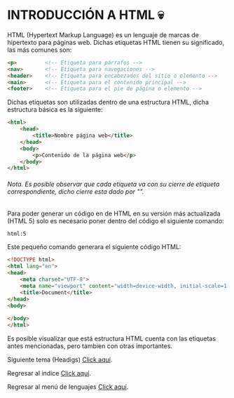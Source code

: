 # INTRODUCCIÓN A HTML :skull:
HTML (Hypertext Markup Language) es un lenguaje de marcas de hipertexto para páginas web. Dichas etiquetas HTML tienen su significado, las más comunes son:

```html
<p>         <!-- Etiqueta para párrafos -->
<nav>       <!-- Etiqueta para navegaciones -->
<header>    <!-- Etiqueta para encabezados del sitio o elemento -->
<main>      <!-- Etiqueta para el contenido principal -->
<footer>    <!-- Etiqueta para el pie de página o elemento -->
```

Dichas etiquetas son utilizadas dentro de una estructura HTML, dicha estructura básica es la siguiente:

```html
<html>
    <head>
        <title>Nombre página web</title>
    </head>
    <body>
        <p>Contenido de la página web</p>
    </body>
</html>
```

###### <i>Nota. Es posible observar que cada etiqueta va con su cierre de etiqueta correspondiente, dicho cierre esta dado por "</etiqueta>".</i>

Para poder generar un código en de HTML en su versión más actualizada (HTML 5) solo es necesario poner dentro del código el siguiente comando:

```html
html:5
```

Este pequeño comando generara el siguiente código HTML:

```html
<!DOCTYPE html>
<html lang="en">
<head>
    <meta charset="UTF-8">
    <meta name="viewport" content="width=device-width, initial-scale=1.0">
    <title>Document</title>
</head>
<body>
    
</body>
</html>
```

Es posible visualizar que está estructura HTML cuenta con las etiquetas antes mencionadas, pero tambien con otras importantes.

Siguiente tema (Headigs) <a href="01 - Headings.md">Click aquí</a>.

Regresar al indice <a href="../00 - Indice.md">Click aquí</a>.

Regresar al menú de lenguajes <a href="../../../README.md">Click aquí</a>.